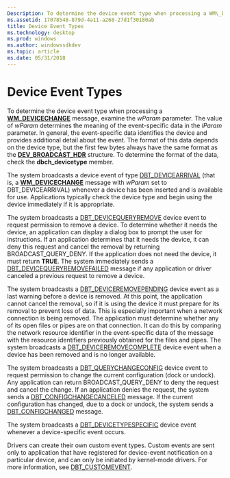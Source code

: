 ```yaml
---
Description: To determine the device event type when processing a WM\_DEVICECHANGE message, examine the wParam parameter.
ms.assetid: 17078548-879d-4a11-a268-27d1f30180ab
title: Device Event Types
ms.technology: desktop
ms.prod: windows
ms.author: windowssdkdev
ms.topic: article
ms.date: 05/31/2018
---
```


# Device Event Types

To determine the device event type when processing a [**WM\_DEVICECHANGE**](wm-devicechange.md) message, examine the *wParam* parameter. The value of *wParam* determines the meaning of the event-specific data in the *lParam* parameter. In general, the event-specific data identifies the device and provides additional detail about the event. The format of this data depends on the device type, but the first few bytes always have the same format as the [**DEV\_BROADCAST\_HDR**](/windows/desktop/api/Dbt/ns-dbt-_dev_broadcast_hdr) structure. To determine the format of the data, check the **dbch\_devicetype** member.

The system broadcasts a device event of type [DBT\_DEVICEARRIVAL](dbt-devicearrival.md) (that is, a [**WM\_DEVICECHANGE**](wm-devicechange.md) message with *wParam* set to DBT\_DEVICEARRIVAL) whenever a device has been inserted and is available for use. Applications typically check the device type and begin using the device immediately if it is appropriate.

The system broadcasts a [DBT\_DEVICEQUERYREMOVE](dbt-devicequeryremove.md) device event to request permission to remove a device. To determine whether it needs the device, an application can display a dialog box to prompt the user for instructions. If an application determines that it needs the device, it can deny this request and cancel the removal by returning BROADCAST\_QUERY\_DENY. If the application does not need the device, it must return **TRUE**. The system immediately sends a [DBT\_DEVICEQUERYREMOVEFAILED](dbt-devicequeryremovefailed.md) message if any application or driver canceled a previous request to remove a device.

The system broadcasts a [DBT\_DEVICEREMOVEPENDING](dbt-deviceremovepending.md) device event as a last warning before a device is removed. At this point, the application cannot cancel the removal, so if it is using the device it must prepare for its removal to prevent loss of data. This is especially important when a network connection is being removed. The application must determine whether any of its open files or pipes are on that connection. It can do this by comparing the network resource identifier in the event-specific data of the message with the resource identifiers previously obtained for the files and pipes. The system broadcasts a [DBT\_DEVICEREMOVECOMPLETE](dbt-deviceremovecomplete.md) device event when a device has been removed and is no longer available.

The system broadcasts a [DBT\_QUERYCHANGECONFIG](dbt-querychangeconfig.md) device event to request permission to change the current configuration (dock or undock). Any application can return BROADCAST\_QUERY\_DENY to deny the request and cancel the change. If an application denies the request, the system sends a [DBT\_CONFIGCHANGECANCELED](dbt-configchangecanceled.md) message. If the current configuration has changed, due to a dock or undock, the system sends a [DBT\_CONFIGCHANGED](dbt-configchanged.md) message.

The system broadcasts a [DBT\_DEVICETYPESPECIFIC](dbt-devicetypespecific.md) device event whenever a device-specific event occurs.

Drivers can create their own custom event types. Custom events are sent only to application that have registered for device-event notification on a particular device, and can only be initiated by kernel-mode drivers. For more information, see [DBT\_CUSTOMEVENT](dbt-customevent.md).

 

 




